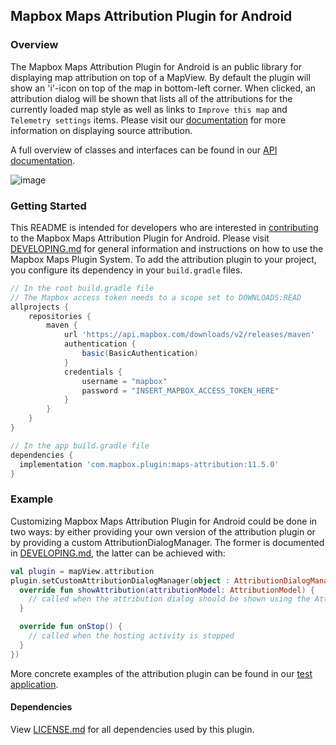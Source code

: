 ## Mapbox Maps Attribution Plugin for Android

### Overview

The Mapbox Maps Attribution Plugin for Android is an public library for displaying map attribution on top of a MapView. By default the plugin will show an 'i'-icon on top of the map in bottom-left corner. When clicked, an attribution dialog will be shown that lists all of the attributions for the currently loaded map style as well as links to `Improve this map` and `Telemetry settings` items. Please visit our [documentation](https://docs.mapbox.com/help/how-mapbox-works/attribution/) for more information on displaying source attribution.


A full overview of classes and interfaces can be found in our [API documentation](https://docs.mapbox.com/android/beta/maps/guides/).

![image](https://user-images.githubusercontent.com/2151639/94667028-8c1bf500-030e-11eb-9922-0a913c715940.gif)

### Getting Started

This README is intended for developers who are interested in [contributing](https://github.com/mapbox/mapbox-maps-android/blob/master/CONTRIBUTING.md) to the Mapbox Maps Attribution Plugin for Android. Please visit [DEVELOPING.md](https://github.com/mapbox/mapbox-maps-android/blob/master/DEVELOPING.md) for general information and instructions on how to use the Mapbox Maps Plugin System. To add the attribution plugin to your project, you configure its dependency in your `build.gradle` files.

```groovy
// In the root build.gradle file
// The Mapbox access token needs to a scope set to DOWNLOADS:READ
allprojects {
    repositories {
        maven {
            url 'https://api.mapbox.com/downloads/v2/releases/maven'
            authentication {
                basic(BasicAuthentication)
            }
            credentials {
                username = "mapbox"
                password = "INSERT_MAPBOX_ACCESS_TOKEN_HERE"
            }
        }
    }
}

// In the app build.gradle file
dependencies {
  implementation 'com.mapbox.plugin:maps-attribution:11.5.0'
}
```

### Example

Customizing Mapbox Maps Attribution Plugin for Android could be done in two ways: by either providing your own version of the attribution plugin or by providing a custom AttributionDialogManager. The former is documented in [DEVELOPING.md](https://github.com/mapbox/mapbox-maps-android/blob/master/DEVELOPING.md), the latter can be achieved with:

```kotlin
val plugin = mapView.attribution
plugin.setCustomAttributionDialogManager(object : AttributionDialogManager {
  override fun showAttribution(attributionModel: AttributionModel) {
    // called when the attribution dialog should be shown using the AttributionModel data
  }

  override fun onStop() {
    // called when the hosting activity is stopped
  }
})
```

More concrete examples of the attribution plugin can be found in our [test application](https://github.com/mapbox/mapbox-maps-android/tree/master/app/src/main/java/com/mapbox/maps/testapp).

#### Dependencies

View [LICENSE.md](LICENSE.md) for all dependencies used by this plugin.
